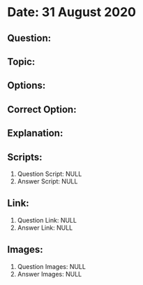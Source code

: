 # Date: 31 August 2020

## Question:

## Topic:

## Options:

## Correct Option:

## Explanation:

## Scripts:
1. Question Script: NULL
2. Answer Script: NULL

## Link:
1. Question Link: NULL
2. Answer Link: NULL

## Images:
1. Question Images: NULL
2. Answer Images: NULL